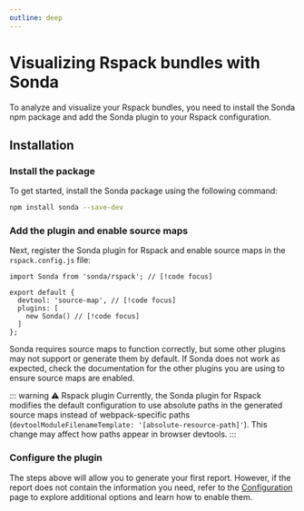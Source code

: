 ```yaml
---
outline: deep
---
```


# Visualizing Rspack bundles with Sonda

To analyze and visualize your Rspack bundles, you need to install the Sonda npm package and add the Sonda plugin to your Rspack configuration.

## Installation

### Install the package

To get started, install the Sonda package using the following command:

```bash
npm install sonda --save-dev
```

### Add the plugin and enable source maps

Next, register the Sonda plugin for Rspack and enable source maps in the `rspack.config.js` file:

```js{1,4,6}
import Sonda from 'sonda/rspack'; // [!code focus]

export default {
  devtool: 'source-map', // [!code focus]
  plugins: [
    new Sonda() // [!code focus]
  ]
};
```

Sonda requires source maps to function correctly, but some other plugins may not support or generate them by default. If Sonda does not work as expected, check the documentation for the other plugins you are using to ensure source maps are enabled.

::: warning ⚠️ Rspack plugin
Currently, the Sonda plugin for Rspack modifies the default configuration to use absolute paths in the generated source maps instead of webpack-specific paths (`devtoolModuleFilenameTemplate: '[absolute-resource-path]'`). This change may affect how paths appear in browser devtools.
:::

### Configure the plugin

The steps above will allow you to generate your first report. However, if the report does not contain the information you need, refer to the [Configuration](/configuration) page to explore additional options and learn how to enable them.
